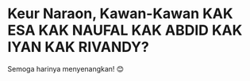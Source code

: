 
<html lang="id">
<head>
    <meta charset="UTF-8">
    <meta name="viewport" content="width=device-width, initial-scale=1.0">
 
</head>
<body>
    <h1>Keur Naraon, Kawan-Kawan KAK ESA KAK NAUFAL KAK ABDID KAK IYAN KAK RIVANDY?</h1>
    <p>Semoga harinya menyenangkan! 😊</p>
</body>
</html>
